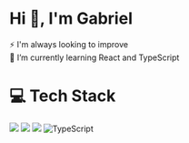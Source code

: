 # Hi 👋, I'm Gabriel 

<p align="left">
  ⚡ I'm always looking to improve<br>
  🔭 I’m currently learning React and TypeScript
</p>

# 💻 Tech Stack

[<img src="https://img.shields.io/badge/HTML5-E34F26?style=for-the-badge&logo=html5&logoColor=white" />](https://developer.mozilla.org/pt-BR/docs/Web/HTML)
[<img src="https://img.shields.io/badge/CSS3-1572B6?style=for-the-badge&logo=css3&logoColor=white" />](https://developer.mozilla.org/pt-BR/docs/Web/CSS)
[<img src="https://img.shields.io/badge/JavaScript-F7DF1E?style=for-the-badge&logo=javascript&logoColor=black" />](https://devdocs.io/javascript/)
![TypeScript](https://img.shields.io/badge/typescript-%23007ACC.svg?style=for-the-badge&logo=typescript&logoColor=white)




